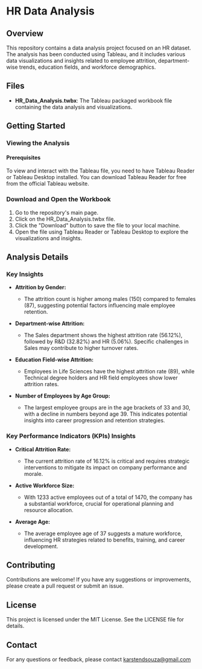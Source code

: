 # HR Data Analysis

## Overview
This repository contains a data analysis project focused on an HR dataset. The analysis has been conducted using Tableau, and it includes various data visualizations and insights related to employee attrition, department-wise trends, education fields, and workforce demographics.

## Files
- **HR_Data_Analysis.twbx**: The Tableau packaged workbook file containing the data analysis and visualizations.

## Getting Started
### Viewing the Analysis
#### Prerequisites
To view and interact with the Tableau file, you need to have Tableau Reader or Tableau Desktop installed. You can download Tableau Reader for free from the official Tableau website.

### Download and Open the Workbook
1. Go to the repository's main page.
2. Click on the HR_Data_Analysis.twbx file.
3. Click the "Download" button to save the file to your local machine.
4. Open the file using Tableau Reader or Tableau Desktop to explore the visualizations and insights.

## Analysis Details
### Key Insights
- **Attrition by Gender:**
  - The attrition count is higher among males (150) compared to females (87), suggesting potential factors influencing male employee retention.
  
- **Department-wise Attrition:**
  - The Sales department shows the highest attrition rate (56.12%), followed by R&D (32.82%) and HR (5.06%). Specific challenges in Sales may contribute to higher turnover rates.
  
- **Education Field-wise Attrition:**
  - Employees in Life Sciences have the highest attrition rate (89), while Technical degree holders and HR field employees show lower attrition rates.
  
- **Number of Employees by Age Group:**
  - The largest employee groups are in the age brackets of 33 and 30, with a decline in numbers beyond age 39. This indicates potential insights into career progression and retention strategies.

### Key Performance Indicators (KPIs) Insights
- **Critical Attrition Rate:**
  - The current attrition rate of 16.12% is critical and requires strategic interventions to mitigate its impact on company performance and morale.
  
- **Active Workforce Size:**
  - With 1233 active employees out of a total of 1470, the company has a substantial workforce, crucial for operational planning and resource allocation.
  
- **Average Age:**
  - The average employee age of 37 suggests a mature workforce, influencing HR strategies related to benefits, training, and career development.

## Contributing
Contributions are welcome! If you have any suggestions or improvements, please create a pull request or submit an issue.

## License
This project is licensed under the MIT License. See the LICENSE file for details.

## Contact
For any questions or feedback, please contact karstendsouza@gmail.com
